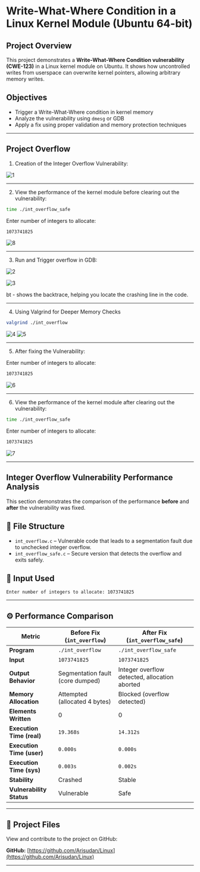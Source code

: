 # Write-What-Where Condition in a Linux Kernel Module (Ubuntu 64-bit)

## Project Overview

This project demonstrates a **Write-What-Where Condition vulnerability (CWE-123)** in a Linux kernel module on Ubuntu. It shows how uncontrolled writes from userspace can overwrite kernel pointers, allowing arbitrary memory writes.

## Objectives

- Trigger a Write-What-Where condition in kernel memory
- Analyze the vulnerability using `dmesg` or GDB
- Apply a fix using proper validation and memory protection techniques

---
## Project Overflow

1. Creation of the Integer Overflow Vulnerability:
   
![1](https://github.com/user-attachments/assets/47f448bc-7034-438b-972f-3b30f211da9c)

---

2. View the performance of the kernel module before clearing out the vulnerability:
   
```bash
time ./int_overflow_safe
```
Enter number of integers to allocate: 
```bash
1073741825
```
![8](https://github.com/user-attachments/assets/77d87851-20a0-468a-af39-2378a3b3c4ef)

---

3. Run and Trigger overflow in GDB:

![2](https://github.com/user-attachments/assets/7342a3bf-cd56-4ef3-9bb3-d0c96fddbdb1)

![3](https://github.com/user-attachments/assets/19c528fd-d20c-4628-9929-e4bbed6210a7)

bt - shows the backtrace, helping you locate the crashing line in the code.

---

4. Using Valgrind for Deeper Memory Checks

```bash
valgrind ./int_overflow
```
![4](https://github.com/user-attachments/assets/f34110f9-0bbf-4271-b440-eafc0bf7dad9)
![5](https://github.com/user-attachments/assets/2d1d1966-30d5-4357-b402-8c2bb03fe02d)

---

5. After fixing the Vulnerability:

 Enter number of integers to allocate: 
```bash
1073741825
```

![6](https://github.com/user-attachments/assets/4bf0ffc2-929a-45b5-b68e-56c9d65820b1)

---

6. View the performance of the kernel module after clearing out the vulnerability:
   
```bash
time ./int_overflow_safe
```
Enter number of integers to allocate: 
```bash
1073741825
```
![7](https://github.com/user-attachments/assets/8ba438a7-33a1-4e78-8b31-883af212e158)

---

## Integer Overflow Vulnerability Performance Analysis

This section demonstrates the comparison of the performance **before** and **after** the vulnerability was fixed.

## 📂 File Structure

- `int_overflow.c` – Vulnerable code that leads to a segmentation fault due to unchecked integer overflow.
- `int_overflow_safe.c` – Secure version that detects the overflow and exits safely.

## 🧪 Input Used

```text
Enter number of integers to allocate: 1073741825
````
---

## ⚙️ Performance Comparison

| **Metric**                   | **Before Fix (`int_overflow`)**     | **After Fix (`int_overflow_safe`)**   |
|-----------------------------|--------------------------------------|----------------------------------------|
| **Program**                 | `./int_overflow`                    | `./int_overflow_safe`                  |
| **Input**                   | `1073741825`                        | `1073741825`                           |
| **Output Behavior**         | Segmentation fault (core dumped)    | Integer overflow detected, allocation aborted |
| **Memory Allocation**       | Attempted (allocated 4 bytes)       | Blocked (overflow detected)            |
| **Elements Written**        | 0                                   | 0                                      |
| **Execution Time (real)**   | `19.368s`                          | `14.312s`                            |
| **Execution Time (user)**   | `0.000s`                           | `0.000s`                             |
| **Execution Time (sys)**    | `0.003s`                           | `0.002s`                             |
| **Stability**               |  Crashed                           |  Stable                              |
| **Vulnerability Status**    | Vulnerable                        | Safe                                |

---
## 📁 Project Files

View and contribute to the project on GitHub:

**GitHub:** [https://github.com/Arisudan/Linux](https://github.com/Arisudan/Linux)

---
